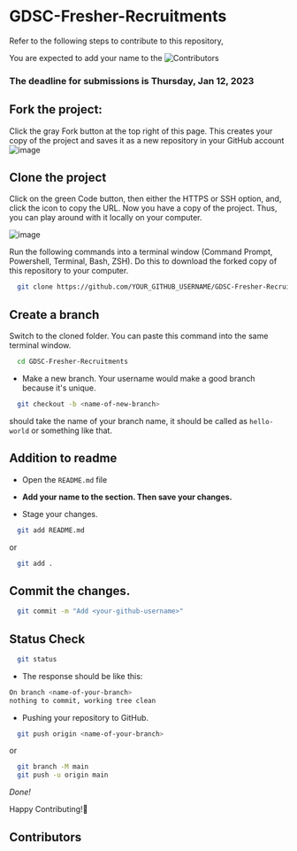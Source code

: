 # GDSC-Fresher-Recruitments

Refer to the following steps to contribute to this repository,

You are expected to add your name to the ![Contributors](.#Contributors)

### The deadline for submissions is Thursday, Jan 12, 2023


## Fork the project:
 Click the gray Fork button at the top right of this page. This creates your copy of the project and saves it as a new repository in your GitHub account
![image](https://user-images.githubusercontent.com/67182544/211362957-0c005848-c944-4743-bfcc-f9d1f275059e.png)

## Clone the project
Click on the green Code button, then either the HTTPS or SSH option, and, click the icon to copy the URL. Now you have a copy of the project. Thus, you can play around with it locally on your computer.

![image](https://user-images.githubusercontent.com/67182544/211363625-eb119698-4a51-4604-8ec6-ea78879d353b.png)


Run the following commands into a terminal window (Command Prompt, Powershell, Terminal, Bash, ZSH). Do this to download the forked copy of this repository to your computer.

```bash
  git clone https://github.com/YOUR_GITHUB_USERNAME/GDSC-Fresher-Recruitments.git
```
## Create a branch

Switch to the cloned folder. You can paste this command into the same terminal window.

```bash
  cd GDSC-Fresher-Recruitments
```

- Make a new branch. Your username would make a good branch because it's unique.

```bash
  git checkout -b <name-of-new-branch>
```
*<name-of-new-branch>* should take the name of your branch name,  it should be called as `hello-world` or something like that.

## Addition to readme

- Open the `README.md` file

- **Add your name to the section. Then save your changes.**

- Stage your changes.

```bash
  git add README.md
```

or

```bash
  git add .
```

## Commit the changes.

```bash
  git commit -m "Add <your-github-username>"
```

## Status Check

```bash
  git status
```

- The response should be like this:

```bash
On branch <name-of-your-branch>
nothing to commit, working tree clean
```

- Pushing your repository to GitHub.

```bash
  git push origin <name-of-your-branch>
```

or

```bash
  git branch -M main
  git push -u origin main
```
*Done!*

Happy Contributing!🥳

## Contributors
